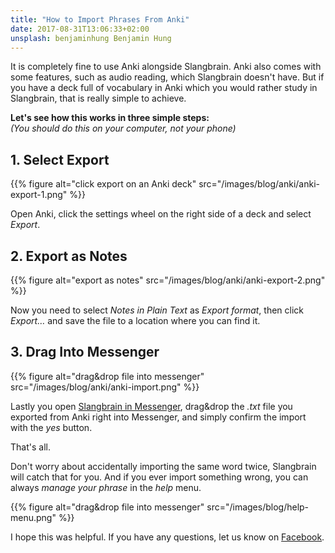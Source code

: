 ```yaml
---
title: "How to Import Phrases From Anki"
date: 2017-08-31T13:06:33+02:00
unsplash: benjaminhung Benjamin Hung
---
```


It is completely fine to use Anki alongside Slangbrain.
Anki also comes with some features, such as audio reading, which Slangbrain doesn't have.
But if you have a deck full of vocabulary in Anki which you would rather study in Slangbrain, that is really simple to achieve.

**Let's see how this works in three simple steps:**
<br>
*(You should do this on your computer, not your phone)*

## 1. Select Export

{{% figure alt="click export on an Anki deck" src="/images/blog/anki/anki-export-1.png" %}}

Open Anki, click the settings wheel on the right side of a deck and select *Export*.

## 2. Export as Notes

{{% figure alt="export as notes" src="/images/blog/anki/anki-export-2.png" %}}

Now you need to select *Notes in Plain Text* as *Export format*, then click *Export…* and save the file to a location where you can find it.

## 3. Drag Into Messenger

{{% figure alt="drag&drop file into messenger" src="/images/blog/anki/anki-import.png" %}}

Lastly you open [Slangbrain in Messenger](https://www.messenger.com/t/slangbrain), drag&drop the *.txt* file you exported from Anki right into Messenger, and simply confirm the import with the *yes* button.


That's all.

Don't worry about accidentally importing the same word twice, Slangbrain will catch that for you.
And if you ever import something wrong, you can always *manage your phrase* in the *help* menu.

{{% figure alt="drag&drop file into messenger" src="/images/blog/help-menu.png" %}}


I hope this was helpful. If you have any questions, let us know on [Facebook](https://www.facebook.com/slangbrain/).
